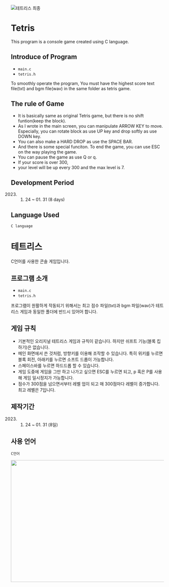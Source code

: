 ![테트리스 최종](https://github.com/eccho03/Tetris/assets/108281892/af1bc479-fe6d-4252-9b3e-beb4fdcf6b14)

# Tetris
This program is a console game created using C language. 

## Introduce of Program
- `main.c`
- `tetris.h`

To smoothly operate the program, You must have the highest score text file(txt) and bgm file(wav) in the same folder as tetris game.

## The rule of Game
- It is basically same as original Tetris game, but there is no shift funtion(keep the block).
- As I wrote in the main screen, you can manipulate ARROW KEY to move. Especially, you can rotate block as use UP key and drop softly as use DOWN key.
- You can also make a HARD DROP as use the SPACE BAR.
- And there is some special funciton. To end the game, you can use ESC on the way playing the game. 
- You can pause the game as use Q or q.
- If your score is over 300, 
- your level will be up every 300 and the max level is 7.

## Development Period
2023. 01. 24 ~ 01. 31 (8 days)

## Language Used
`C language`



# 테트리스
C언어를 사용한 콘솔 게임입니다.

## 프로그램 소개
- `main.c`
- `tetris.h`

프로그램이 원활하게 작동되기 위해서는 최고 점수 파일(txt)과 bgm 파일(wav)가 테트리스 게임과 동일한 폴더에 반드시 있어어 합니다.

## 게임 규칙
- 기본적인 오리지널 테트리스 게임과 규칙이 같습니다. 하지만 쉬프트 기능(블록 킵하기)은 없습니다.
- 메인 화면에서 쓴 것처럼, 방향키를 이용해 조작할 수 있습니다. 특히 위키를 누르면 블록 회전, 아래키를 누르면 소프트 드롭이 가능합니다.
- 스페이스바를 누르면 하드드롭 할 수 있습니다.
- 게임 도중에 게임을 그만 하고 나가고 싶으면 ESC를 누르면 되고, p 혹은 P를 사용해 게임 일시정지가 가능합니다.
- 점수가 300점을 넘으면서부터 레벨 업이 되고 매 300점마다 레벨이 증가합니다. 최고 레벨은 7입니다.

## 제작기간
2023. 01. 24 ~ 01. 31 (8일)

## 사용 언어
`C언어`



<img src="(https://github.com/eccho03/Tetris/assets/108281892/af1bc479-fe6d-4252-9b3e-beb4fdcf6b14)"  width="800" height="400"/>


